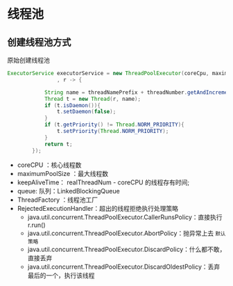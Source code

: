 # 线程池

## 创建线程池方式
原始创建线程池

```java
ExecutorService executorService = new ThreadPoolExecutor(coreCpu, maximumPoolSize, keepAliveTime, TimeUnit.MINUTES, new LinkedBlockingQueue<>(capacity)
                , r -> {

            String name = threadNamePrefix + threadNumber.getAndIncrement();
            Thread t = new Thread(r, name);
            if (t.isDaemon()){
                t.setDaemon(false);
            }
            if (t.getPriority() != Thread.NORM_PRIORITY){
                t.setPriority(Thread.NORM_PRIORITY);
            }
            return t;
        });
```

- coreCPU ：核心线程数
- maximumPoolSize ：最大线程数
- keepAliveTime： realThreadNum - coreCPU 的线程存有时间;
- queue: 队列：LinkedBlockingQueue
- ThreadFactory ：线程池工厂
- RejectedExecutionHandler：超出的线程拒绝执行处理策略
    - java.util.concurrent.ThreadPoolExecutor.CallerRunsPolicy：直接执行 r.run()
    - java.util.concurrent.ThreadPoolExecutor.AbortPolicy：抛异常上去  `默认策略`
    - java.util.concurrent.ThreadPoolExecutor.DiscardPolicy：什么都不敢，直接丢弃
    - java.util.concurrent.ThreadPoolExecutor.DiscardOldestPolicy：丢弃最后的一个，执行该线程